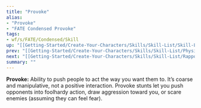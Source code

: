 ```yaml
---
title: "Provoke"
alias:
- "Provoke"
- "FATE Condensed Provoke"
tags:
- wf/s/FATE/Condensed/Skill
up: "[[Getting-Started/Create-Your-Characters/Skills/Skill-List/Skill-List]]"
prev: "[[Getting-Started/Create-Your-Characters/Skills/Skill-List/Physique]]"
next: "[[Getting-Started/Create-Your-Characters/Skills/Skill-List/Rapport]]"
summary: ""
---
```

**Provoke:** Ability to push people to act the way you want them to. It’s coarse and manipulative, not a positive interaction. Provoke stunts let you push opponents into foolhardy action, draw aggression toward you, or scare enemies (assuming they can feel fear).